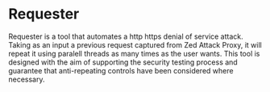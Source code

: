 # Requester

Requester is a tool that automates a http https denial of service attack. Taking as an input a previous request captured from Zed Attack Proxy, it will repeat it using paralell threads as many times as the user wants. This tool is designed with the aim of supporting the security testing process and guarantee that anti-repeating controls have been considered where necessary.
